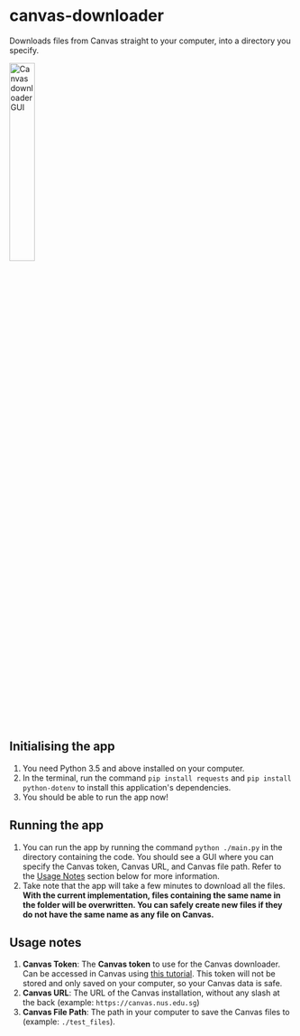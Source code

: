 # canvas-downloader

Downloads files from Canvas straight to your computer, into a directory you specify.

<img alt="Canvas downloader GUI" src="https://brein62.github.io/projects/canvas-downloader.png" height="30%" width="30%" />

## Initialising the app

1. You need Python 3.5 and above installed on your computer.
2. In the terminal, run the command ```pip install requests``` and ```pip install python-dotenv``` to install this application's dependencies.
3. You should be able to run the app now!

## Running the app

1. You can run the app by running the command ```python ./main.py``` in the directory containing the code.
You should see a GUI where you can specify the Canvas token, Canvas URL, and Canvas file path. Refer to the [Usage Notes](#usage-notes) section below for more information.
2. Take note that the app will take a few minutes to download all the files. **With the current implementation, files containing the same name in the folder will be overwritten. You can safely create new files if they do not have the same name as any file on Canvas.**

## Usage notes

1. **Canvas Token**: The **Canvas token** to use for the Canvas downloader.
                       Can be accessed in Canvas using [this tutorial](https://community.canvaslms.com/t5/Student-Guide/How-do-I-manage-API-access-tokens-as-a-student/ta-p/273).
                       This token will not be stored and only saved on your computer, so your Canvas data is safe.
2. **Canvas URL**: The URL of the Canvas installation, without any slash at
                       the back (example: `https://canvas.nus.edu.sg`)
3. **Canvas File Path**: The path in your computer to save the Canvas files to (example: `./test_files`).